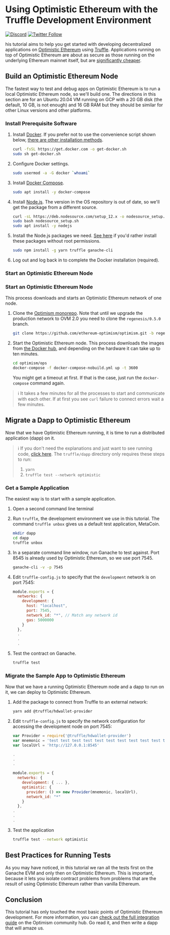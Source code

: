 # Using Optimistic Ethereum with the Truffle Development Environment

[![Discord](https://img.shields.io/discord/667044843901681675.svg?color=768AD4&label=discord&logo=https%3A%2F%2Fdiscordapp.com%2Fassets%2F8c9701b98ad4372b58f13fd9f65f966e.svg)](https://discord.com/channels/667044843901681675)
[![Twitter Follow](https://img.shields.io/twitter/follow/optimismPBC.svg?label=optimismPBC&style=social)](https://twitter.com/optimismPBC)

his tutorial aims to help you get started with developing decentralized applications on [Optimistic Ethereum](https://optimism.io/) using 
[Truffle](https://www.trufflesuite.com/). Applications 
running on top of Optimistic Ethereum are about as secure as those running on the underlying Ethereum mainnet itself, but are
[significantly cheaper](https://optimism.io/gas-comparison).


## Build an Optimistic Ethereum Node

The fastest way to test and debug apps on Optimistic Ethereum is to run a 
local Optimistic Ethereum node, so we'll build one.
The directions in this section are for an Ubuntu 20.04 VM running on GCP with 
a 20 GB disk (the default, 10 GB, is not enough) and 16 GB RAM
but they should be similar for other Linux versions and other platforms.

### Install Prerequisite Software

1. Install [Docker](https://www.docker.com/). If you prefer not to use the convenience script shown below, 
   [there are other installation methods](https://docs.docker.com/engine/install/ubuntu).

   ```sh
   curl -fsSL https://get.docker.com -o get-docker.sh
   sudo sh get-docker.sh
   ```

2. Configure Docker settings.

   ```sh
   sudo usermod -a -G docker `whoami`
   ```
   
3. Install [Docker Compose](https://docs.docker.com/compose/install/).
  
   ```sh
   sudo apt install -y docker-compose
   ```

4. Install [Node.js](https://nodejs.org/en/). The version in the OS repository is 
  out of date, so we'll get the package from a different source. 
  
   ```sh
   curl -sL https://deb.nodesource.com/setup_12.x -o nodesource_setup.sh
   sudo bash nodesource_setup.sh
   sudo apt install -y nodejs
   ```
   
5. Install the Node.js packages we need. [See here](https://github.com/sindresorhus/guides/blob/main/npm-global-without-sudo.md)
   if you'd rather install these packages without root permissions.
   ```sh   
   sudo npm install -g yarn truffle ganache-cli
   ```
   
6. Log out and log back in to complete the Docker installation (required).


### Start an Optimistic Ethereum Node

### Start an Optimistic Ethereum Node

This process downloads and starts an Optimistic Ethereum network of one node.

1. Clone the [Optimism monorepo](https://github.com/ethereum-optimism/optimism).
   Note that until we upgrade the production network to OVM 2.0 you need 
   to clone the `regenesis/0.5.0` branch.

   ```sh
   git clone https://github.com/ethereum-optimism/optimism.git -b regenesis/0.5.0
   ```
   <!-- TEMP-OVM2.0 -->

1. Start the Optimistic Ethereum node. This process downloads the images
   from [the Docker hub](https://hub.docker.com/u/ethereumoptimism), and 
   depending on the hardware it can take up to ten minutes.

   ```sh
   cd optimism/ops
   docker-compose -f docker-compose-nobuild.yml up -t 3600
   ``` 

   You might get a timeout at first. If that is the case, just run the 
   `docker-compose` command again.

> :information_source: It takes a few minutes for all the processes to start and communicate
> with each other. If at first you see `curl` failure to connect errors wait
> a few minutes.

## Migrate a Dapp to Optimistic Ethereum

Now that we have Optimistic Ethereum running, it is time to run a distributed application (dapp) on it.

> :information_source: If you don't need the explanations and just want to see running code, 
> [click here](https://github.com/ethereum-optimism/optimism-tutorial/). The 
> `truffle/dapp` directory only requires these steps to run:
> 1. `yarn`
> 1. `truffle test --network optimistic`

### Get a Sample Application

The easiest way is to start with a sample application. 

1. Open a second command line terminal
1. Run `truffle`, the development environment we use in this tutorial.
   The command `truffle unbox` gives us a default test application, MetaCoin.

   ```sh
   mkdir dapp
   cd dapp
   truffle unbox
   ```

1. In a separate command line window, run Ganache to test against. Port
   8545 is already used by Optimistic Ethereum, so we use port 7545.
   ```sh
   ganache-cli -v -p 7545
   ```
1. Edit `truffle-config.js` to specify that the `development` network is
   on port 7545:
   ```javascript
   module.exports = {
     networks: {
       development: {
         host: "localhost",
         port: 7545,
         network_id: "*", // Match any network id
         gas: 5000000
       }
     },
     .
     .
     .
   ```
1. Test the contract on Ganache.
   ```sh
   truffle test
   ```



### Migrate the Sample App to Optimistic Ethereum

Now that we have a running Optimistic Ethereum node and a dapp to run on it, we can deploy to Optimistic Ethereum.

1. Add the package to connect from Truffle to an external network:
   ```sh
   yarn add @truffle/hdwallet-provider
   ```

1. Edit `truffle-config.js` to specify the network configuration for accessing
   the development node
   on port 7545:
   ```javascript
   var Provider = require('@truffle/hdwallet-provider')
   var mnemonic = 'test test test test test test test test test test test junk'
   var localUrl = 'http://127.0.0.1:8545'

   .
   .
   .

   module.exports = {
     networks: {
       development: { ... },
       optimistic: {
         provider: () => new Provider(mnemonic, localUrl),
         network_id: "*"
       }
     },
   .
   .
   .
   ```

1. Test the application
   ```sh
   truffle test --network optimistic
   ```

## Best Practices for Running Tests

As you may have noticed, in this tutorial we ran all the tests first on the Ganache EVM and only then on Optimistic Ethereum. This is
important, because it lets you isolate contract problems from problems that are the result of using Optimistic Ethereum rather than 
vanilla Ethereum.


## Conclusion

This tutorial has only touched the most basic points of Optimistic Ethereum development. For more information, you can 
[check out the full integration guide](https://community.optimism.io/docs/developers/l2/convert-2.0.html) on the Optimism community hub.
Go read it, and then write a dapp that will amaze us.
